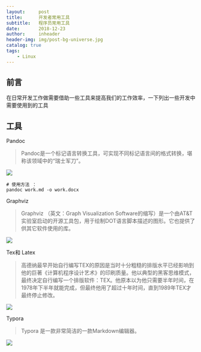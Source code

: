 ```yaml
---
layout:     post
title:      开发者常用工具
subtitle:   程序员常用工具
date:       2018-12-23
author:     inheader
header-img: img/post-bg-universe.jpg
catalog: true
tags:
    - Linux
---
```




## 前言

​	在日常开发工作做需要借助一些工具来提高我们的工作效率，一下列出一些开发中需要使用到的工具



## 工具

Pandoc

> Pandoc是一个标记语言转换工具，可实现不同标记语言间的格式转换，堪称该领域中的“瑞士军刀”。

![](http://images.duobanzhe.com/blog/pandoc.png)

```
# 使用方法 ：
pandoc work.md -o work.docx
```

Graphviz

> Graphviz （英文：Graph Visualization Software的缩写）是一个由AT&T实验室启动的开源工具包，用于绘制DOT语言脚本描述的图形。它也提供了供其它软件使用的库。

![](http://images.duobanzhe.com/blog/graphviz.png)

Tex和 Latex

> 高德纳最早开始自行编写TEX的原因是当时十分粗糙的排版水平已经影响到他的巨著《计算机程序设计艺术》的印刷质量。他以典型的黑客思维模式，最终决定自行编写一个排版软件：TEX。他原本以为他只需要半年时间，在1978年下半年就能完成，但最终他用了超过十年时间，直到1989年TEX才最终停止修改。

![](http://images.duobanzhe.com/blog/formular.jpg)

Typora

> Typora 是一款非常简洁的一款Markdown编辑器。

![](http://images.duobanzhe.com/blog/typora.png)



### 

